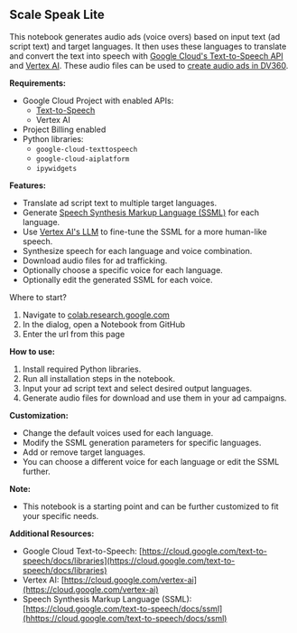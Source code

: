 ## Scale Speak Lite

This notebook generates audio ads (voice overs) based on input text (ad script text) and target languages. It then uses these languages to translate and convert the text into speech with [Google Cloud's Text-to-Speech API](https://cloud.google.com/text-to-speech?hl=en) and [Vertex AI](https://cloud.google.com/vertex-ai/docs/generative-ai/model-reference/text). These audio files can be used to [create audio ads in DV360](https://support.google.com/displayvideo/answer/7670534?hl=en).

**Requirements:**

* Google Cloud Project with enabled APIs:
    * [Text-to-Speech](https://cloud.google.com/text-to-speech?hl=en)
    * Vertex AI
* Project Billing enabled
* Python libraries:
    * `google-cloud-texttospeech`
    * `google-cloud-aiplatform`
    * `ipywidgets`

**Features:**

* Translate ad script text to multiple target languages.
* Generate [Speech Synthesis Markup Language (SSML)](https://cloud.google.com/text-to-speech/docs/ssml) for each language.
* Use [Vertex AI's LLM](https://cloud.google.com/vertex-ai/docs/generative-ai/model-reference/text) to fine-tune the SSML for a more human-like speech.
* Synthesize speech for each language and voice combination.
* Download audio files for ad trafficking.
* Optionally choose a specific voice for each language.
* Optionally edit the generated SSML for each voice.

Where to start?
1. Navigate to [colab.research.google.com](http://colab.research.google.com)
2. In the dialog, open a Notebook from GitHub
3. Enter the url from this page

**How to use:**

1. Install required Python libraries.
2. Run all installation steps in the notebook.
3. Input your ad script text and select desired output languages.
4. Generate audio files for download and use them in your ad campaigns.

**Customization:**

* Change the default voices used for each language.
* Modify the SSML generation parameters for specific languages.
* Add or remove target languages.
* You can choose a different voice for each language or edit the SSML further.

**Note:**

* This notebook is a starting point and can be further customized to fit your specific needs.

**Additional Resources:**

* Google Cloud Text-to-Speech: [https://cloud.google.com/text-to-speech/docs/libraries](https://cloud.google.com/text-to-speech/docs/libraries)
* Vertex AI: [https://cloud.google.com/vertex-ai](https://cloud.google.com/vertex-ai)
* Speech Synthesis Markup Language (SSML): [https://cloud.google.com/text-to-speech/docs/ssml](hhttps://cloud.google.com/text-to-speech/docs/ssml)
